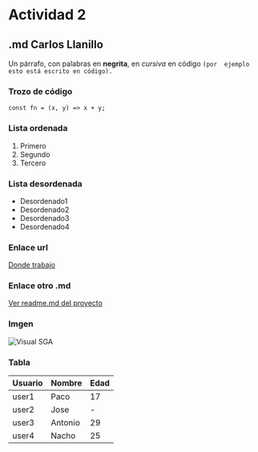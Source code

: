 # Actividad 2

## .md Carlos Llanillo

Un párrafo, con palabras en **negrita**, en *cursiva* en código ` (por 
ejemplo esto está escrito en código). `

### Trozo de código
```
const fn = (x, y) => x + y;
```

### Lista ordenada
1. Primero
2. Segundo
3. Tercero

### Lista desordenada
- Desordenado1
- Desordenado2
- Desordenado3
- Desordenado4

### Enlace url
[Donde trabajo](https://soincon.es)
 
### Enlace otro .md
[Ver readme.md del proyecto](../readme.md)

### Imgen
![Visual SGA](https://emisuite.es/wp-content/uploads/2020/08/Logo-EMI-01-1.svg)

### Tabla
| Usuario | Nombre | Edad |
| - | - | - |
| user1 | Paco | 17 |
| user2 | Jose | - |
| user3 | Antonio | 29 |
| user4 | Nacho | 25 |
